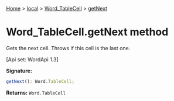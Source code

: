 [Home](./index) &gt; [local](local.md) &gt; [Word\_TableCell](local.word_tablecell.md) &gt; [getNext](local.word_tablecell.getnext.md)

# Word\_TableCell.getNext method

Gets the next cell. Throws if this cell is the last one. 

 \[Api set: WordApi 1.3\]

**Signature:**
```javascript
getNext(): Word.TableCell;
```
**Returns:** `Word.TableCell`

